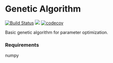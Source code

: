 # Genetic Algorithm

[![Build Status](https://travis-ci.org/pcjennings/GeneticAlgorithm.svg?branch=master)](https://travis-ci.org/pcjennings/GeneticAlgorithm)
<a href="https://codeclimate.com/github/pcjennings/GeneticAlgorithm/maintainability"><img src="https://api.codeclimate.com/v1/badges/defb74010402e415f9db/maintainability" /></a>
[![codecov](https://codecov.io/gh/pcjennings/GeneticAlgorithm/branch/master/graph/badge.svg)](https://codecov.io/gh/pcjennings/GeneticAlgorithm)

Basic genetic algorithm for parameter optimization.

### Requirements

numpy

